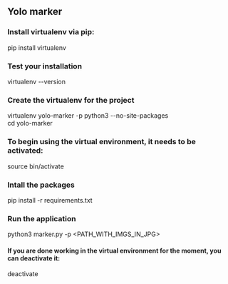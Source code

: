 ## Yolo marker

### Install virtualenv via pip:
pip install virtualenv

### Test your installation
virtualenv --version



### Create the virtualenv for the project
virtualenv yolo-marker -p python3 --no-site-packages\
cd yolo-marker

### To begin using the virtual environment, it needs to be activated:
source bin/activate

### Intall the packages
pip install -r requirements.txt

### Run the application
python3 marker.py -p <PATH_WITH_IMGS_IN_JPG>

#### If you are done working in the virtual environment for the moment, you can deactivate it:
deactivate